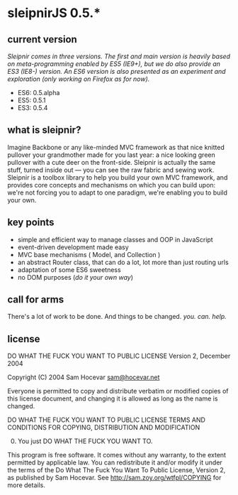 # sleipnirJS 0.5.*

## current version
*Sleipnir comes in three versions. The first and main version is heavily based on meta-programming enabled by ES5 (IE9+), but we do also provide an ES3 (IE8-) version. An ES6 version is also presented as an experiment and exploration (only working on Firefox as for now).*
- ES6: 0.5.alpha
- ES5: 0.5.1
- ES3: 0.5.4

## what is sleipnir?

Imagine Backbone or any like-minded MVC framework as that nice knitted pullover your grandmother made for you last year: a nice looking green pullover with a cute deer on the front-side. Sleipnir is actually the same stuff, turned inside out — you can see the raw fabric and sewing work.
Sleipnir is a toolbox library to help you build your own MVC framework, and provides core concepts and mechanisms on which you can build upon: we're not forcing you to adapt to one paradigm, we're enabling you to build your own.

## key points
- simple and efficient way to manage classes and OOP in JavaScript
- event-driven development made easy
- MVC base mechanisms ( Model, and Collection )
- an abstract Router class, that can do a lot, lot more than just routing urls
- adaptation of some ES6 sweetness
- no DOM purposes (*do it your own way*)

## call for arms
There's a lot of work to be done. And things to be changed. *you. can. help.*

## license

DO WHAT THE FUCK YOU WANT TO PUBLIC LICENSE 
Version 2, December 2004 

Copyright (C) 2004 Sam Hocevar <sam@hocevar.net> 

Everyone is permitted to copy and distribute verbatim or modified 
copies of this license document, and changing it is allowed as long 
as the name is changed.

DO WHAT THE FUCK YOU WANT TO PUBLIC LICENSE 
TERMS AND CONDITIONS FOR COPYING, DISTRIBUTION AND MODIFICATION 

0. You just DO WHAT THE FUCK YOU WANT TO.

This program is free software. It comes without any warranty, to
the extent permitted by applicable law. You can redistribute it
and/or modify it under the terms of the Do What The Fuck You Want
To Public License, Version 2, as published by Sam Hocevar. See
http://sam.zoy.org/wtfpl/COPYING for more details.

